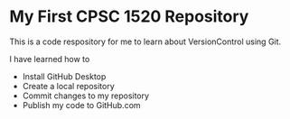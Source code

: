 # My First CPSC 1520 Repository

This is a code respository for me to learn about VersionControl using Git.

I have learned how to 

- Install GitHub Desktop
- Create a local repository
- Commit changes to my repository
- Publish my code to GitHub.com
